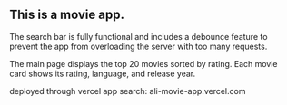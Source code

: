 ## This is a movie app.

The search bar is fully functional and includes a debounce feature to prevent the app from overloading the server with too many requests.

The main page displays the top 20 movies sorted by rating. Each movie card shows its rating, language, and release year.

deployed through vercel app
search: ali-movie-app.vercel.com